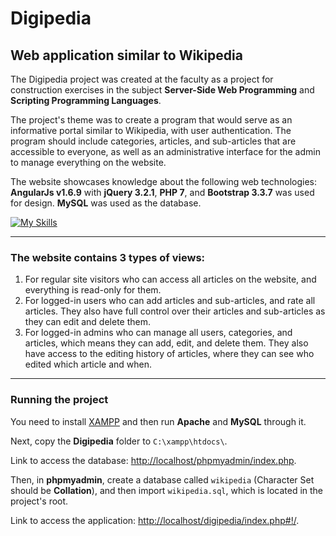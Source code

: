 # Digipedia

## Web application similar to Wikipedia

The Digipedia project was created at the faculty as a project for construction exercises in the subject **Server-Side Web Programming** and **Scripting Programming Languages**.

The project's theme was to create a program that would serve as an informative portal similar to Wikipedia, with user authentication. The program should include categories, articles, and sub-articles that are accessible to everyone, as well as an administrative interface for the admin to manage everything on the website.

The website showcases knowledge about the following web technologies: **AngularJs v1.6.9** with **jQuery 3.2.1**, **PHP 7**, and **Bootstrap 3.3.7** was used for design. **MySQL** was used as the database.

[![My Skills](https://skillicons.dev/icons?i=angular,jquery,php,bootstrap,mysql)](https://skillicons.dev)

---

### The website contains 3 types of views:

1. For regular site visitors who can access all articles on the website, and everything is read-only for them.
1. For logged-in users who can add articles and sub-articles, and rate all articles. They also have full control over their articles and sub-articles as they can edit and delete them.
1. For logged-in admins who can manage all users, categories, and articles, which means they can add, edit, and delete them. They also have access to the editing history of articles, where they can see who edited which article and when.

---

### Running the project

You need to install [XAMPP](https://www.apachefriends.org) and then run **Apache** and **MySQL** through it.

Next, copy the **Digipedia** folder to `C:\xampp\htdocs\`.

Link to access the database: [http://localhost/phpmyadmin/index.php](http://localhost/phpmyadmin/index.php).

Then, in **phpmyadmin**, create a database called `wikipedia` (Character Set should be **Collation**), and then import `wikipedia.sql`, which is located in the project's root.

Link to access the application: [http://localhost/digipedia/index.php#!/](http://localhost/digipedia/index.php#!/).
